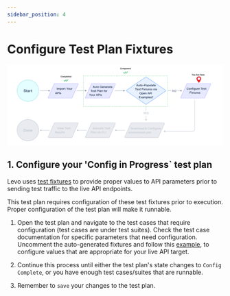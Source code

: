 ```yaml
---
sidebar_position: 4
---
```


# Configure Test Plan Fixtures
![](../../../assets/data-driven-flow-3.svg)


## 1. Configure your 'Config in Progress` test plan
Levo uses [test fixtures][fixtures] to provide proper values to API parameters prior to sending test traffic to the live API endpoints.

This test plan requires configuration of these test fixtures prior to execution. Proper configuration of the test plan will make it runnable.

1. Open the test plan and navigate to the test cases that require configuration (test cases are under test suites). Check the test case documentation for specific parameters that need configuration. Uncomment the auto-generated fixtures and follow this [example][fixture-example], to configure values that are appropriate for your live API target.

2. Continue this process until either the test plan's state changes to `Config Complete`, or you have enough test cases/suites that are runnable.

3. Remember to `save` your changes to the test plan.


[example-values]: https://swagger.io/docs/specification/adding-examples/
[fixtures]: ../../../concepts/test-plans/fixtures/test-fixtures.md
[fixture-example]: ../../../concepts/test-plans/fixtures/configure-fixtures.md
